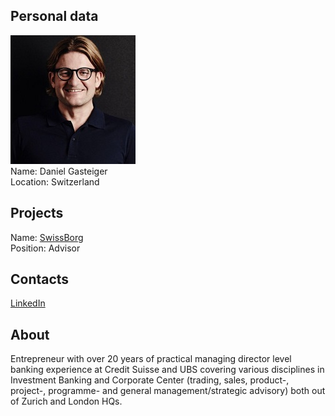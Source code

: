 ## Personal data
![daniel gasteiger photo](photo/daniel_gasteiger.jpg)  
Name:   Daniel Gasteiger  
Location: Switzerland  
## Projects 
Name: [SwissBorg](../projects/swissborg.md)  
Position: Advisor   
## Contacts
[LinkedIn](https://www.linkedin.com/in/gasteiger/)  
## About
Entrepreneur with over 20 years of practical managing director level banking experience at Credit Suisse and UBS covering various disciplines in Investment Banking and Corporate Center (trading, sales, product-, project-, programme- and general management/strategic advisory) both out of Zurich and London HQs. 
